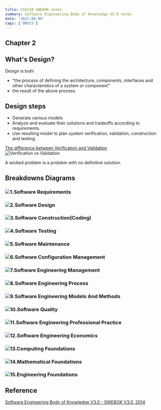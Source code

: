 ```yaml
---
title: CS6310 SWEBOK notes
summary: Software Engineering Body of Knowledge V3.0 notes
date: '2021-09-09'
tags: ['OMSCS']
---
```



## Chapter 2
## What's Design?
Design is both

- "the process of defining the architecture, components, interfaces and
other characteristics of a system or component"
- the result of the above process.

## Design steps

- Generate various models
- Analyze and evaluate their solutions and tradeoffs according to requirements.
- Use resulting model to plan system verification, validation, construction and testing.

[The difference between Verification and Validation](https://www.easterbrook.ca/steve/2010/11/the-difference-between-verification-and-validation/)
![Verification vs Validation](https://i1.wp.com/www.easterbrook.ca/steve/wp-content/VandVtoolbox.jpg)

A wicked problem is a problem with no definitive solution.

## Breakdowns Diagrams

### ![1.Software Requirements](./diagrams/1-Software-Requirements.png)

### ![2.Software Design](./diagrams/2-Software-Design.png)

### ![3.Software Construction(Coding)](./diagrams/3-Software-Construction.png)

### ![4.Software Testing](./diagrams/4-Software-Testing.png)

### ![5.Software Maintenance](./diagrams/5-Software-Maintenance.png)

### ![6.Software Configuration Management](./diagrams/6-Software-Configuration-Management.png)

### ![7.Software Engineering Management](./diagrams/7-Software-Engineering-Management.png)

### ![8.Software Engineering Process](./diagrams/8-Software-Engineering-Process.png)

### ![9.Software Engineering Models And Methods](./diagrams/9-Software-Engineering-Models-And-Methods.png)

### ![10.Software Quality](./diagrams/10-Software-Quality.png)

### ![11.Software Engineering Professional Practice](./diagrams/11-Software-Engineering-Professional-Practice.png)

### ![12.Software Engineering Economics](./diagrams/12-Software-Engineering-Economics.png)

### ![13.Computing Foundations](./diagrams/13-Computing-Foundations.png)

### ![14.Mathematical Foundations](./diagrams/14-Mathematical-Foundations.png)

### ![15.Engineering Foundations](./diagrams/15-Engineering-Foundations.png)


## Reference

[Software Engineering Body of Knowledge V3.0 - SWEBOK V3.0, 2014](https://cs.fit.edu/~kgallagher/Schtick/Serious/SWEBOKv3.pdf)